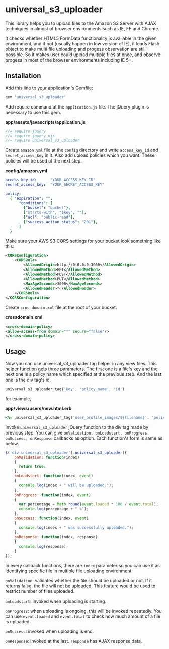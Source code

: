 universal_s3_uploader
=====================

This library helps you to upload files to the Amazon S3 Server with AJAX techniques in almost of browser environments such as IE, FF and Chrome.

It checks whether HTML5 FormData functionality is available in the given environment, and if not (usually happen in low version of IE), it loads Flash object to make multi file uploading and progess observation are still possible.
So it makes user could upload multiple files at once, and observe progess in most of the browser environments including IE 5+.

## Installation

Add this line to your application's Gemfile:

```ruby
gem 'universal_s3_uploader'
```


Add require command at the `application.js` file. The jQuery plugin is necessary to use this gem.

**app/assets/javascripts/application.js**
```js
//= require jquery
//= require jquery_ujs
//= require universal_s3_uploader
```


Create `amazon.yml` file at the `config` directory and write `access_key_id` and `secret_access_key` in it. Also add upload policies which you want. These policies will be used at the next step.

**config/amazon.yml**
```yml
access_key_id: 	    "YOUR_ACCESS_KEY_ID"
secret_access_key: 	"YOUR_SECRET_ACCESS_KEY"

policy:
  { "expiration": "",
      "conditions": [
        {"bucket": "bucket"},
        ["starts-with", "$key", ""],
        {"acl": "public-read"},
        {"success_action_status": "201"},
      ]
  }
```


Make sure your AWS S3 CORS settings for your bucket look something like this:
```xml
<CORSConfiguration>
    <CORSRule>
        <AllowedOrigin>http://0.0.0.0:3000</AllowedOrigin>
        <AllowedMethod>GET</AllowedMethod>
        <AllowedMethod>POST</AllowedMethod>
        <AllowedMethod>PUT</AllowedMethod>
        <MaxAgeSeconds>3000</MaxAgeSeconds>
        <AllowedHeader>*</AllowedHeader>
    </CORSRule>
</CORSConfiguration>
```


Create `crossdomain.xml` file at the root of your bucket.

**crossdomain.xml**
```xml
<cross-domain-policy>
<allow-access-from domain="*" secure="false"/>
</cross-domain-policy>
```


## Usage

Now you can use universal_s3_uploader tag helper in any view files. This helper function gets three parameters. The first one is a file's key and the next one is a policy name which specified at the previous step. And the last one is the div tag's id.

```ruby
universal_s3_uploader_tag('key', 'policy_name', 'id')
```

for example,

**app/views/users/new.html.erb**
```ruby
<%= universal_s3_uploader_tag('user_profile_images/${filename}', 'policy', 'profile_image_uploader') %>
```


Invoke `universal_s3_uploader` jQuery function to the div tag made by previous step. You can give `onValidation, onLoadstart, onProgress, onSuccess, onResponse` callbacks as option. Each function's form is same as below.

```js
$('div.universal_s3_uploader').universal_s3_uploader({
    onValidation: function(index)
    {
      return true;
    },
    onLoadstart: function(index, event)
    {
      console.log(index + " will be uploaded.");
    },
    onProgress: function(index, event)
    {
      var percentage = Math.round(event.loaded * 100 / event.total);
      console.log(percentage + " %");
    },
    onSuccess: function(index, event)
    {
      console.log(index + " was successfully uploaded.");
    },
    onResponse: function(index, response)
    {
      console.log(response);
    }
});
```

In every callback functions, there are `index` parameter so you can use it as identifying specific file in multiple file uploading environment.

`onValidation`: validates whether the file should be uploaded or not. If it returns false, the file will not be uploaded. This feature would be used to restrict number of files uploaded.

`onLoadstart`: invoked when uploading is starting.

`onProgress`: when uploading is ongoing, this will be invoked repeatedly. You can use `event.loaded` and `event.total` to check how much amount of a file is uploaded.

`onSuccess`: invoked when uploading is end.

`onResponse`: invoked at the last. `response` has AJAX response data.